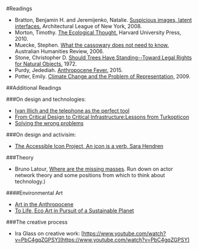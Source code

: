 #Readings 
* Bratton, Benjamin H. and Jeremijenko, Natalie. [Suspicious images, latent interfaces.](http://www.situatedtechnologies.net/?q=node/88) Architectural League of New York, 2008.
* Morton, Timothy. [The Ecological Thought.](http://www.hup.harvard.edu/catalog.php?isbn=9780674064225) Harvard University Press, 2010.
* Muecke, Stephen. [What the cassowary does not need to know.](http://www.australianhumanitiesreview.org/archive/Issue-September-2006/muecke.html) Australian Humanities Review, 2006.
* Stone, Christopher D. [Should Trees Have Standing--Toward Legal Rights for Natural Objects.](http://isites.harvard.edu/fs/docs/icb.topic498371.files/Stone.Trees_Standing.pdf) 1972.
* Purdy, Jedediah. [Anthropocene Fever.](https://aeon.co/essays/should-we-be-suspicious-of-the-anthropocene-idea) 2015.
* Potter, Emily. [Climate Change and the Problem of Representation,](http://www.australianhumanitiesreview.org/archive/Issue-May-2009/potter.htm) 2009.


##Additional Readings

###On design and technologies:
* [Ivan Illich and the telephone as the perfect tool](http://www.theatlantic.com/technology/archive/2012/04/why-the-landline-telephone-was-the-perfect-tool/255930/)
* [From Critical Design to Critical Infrastructure:Lessons from Turkopticon](https://www.dropbox.com/s/obt73eayyzex9o1/p32-irani-silberman-interactions-2014-critical%20infrastructure%20turkopticon.pdf?dl=0)
* [Solving the wrong problems](http://www.nytimes.com/2016/07/10/opinion/sunday/solving-all-the-wrong-problems.html?mwrsm=Facebook&_r=1)

###On design and activisim:
* [The Accessible Icon Project, An icon is a verb, Sara Hendren](http://accessibleicon.org/)

###Theory
* Bruno Latour, [Where are the missing masses](http://www.bruno-latour.fr/sites/default/files/50-MISSING-MASSES-GB.pdf). Run down on actor network theory and some positions from which to think about technology.)

####Environmental Art

* [Art in the Anthropocene](http://www.openhumanitiespress.org/books/titles/art-in-the-anthropocene/)
* [To Life, Eco Art in Pursuit of a Sustainable Planet](http://www.ucpress.edu/book.php?isbn=9780520273627)

###The creative process
* Ira Glass on creative work: [https://www.youtube.com/watch?v=PbC4gqZGPSY](https://www.youtube.com/watch?v=PbC4gqZGPSY)


